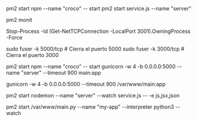 pm2 start npm --name "croco" -- start
pm2 start service.js --name "server"

pm2 monit


Stop-Process -Id (Get-NetTCPConnection -LocalPort 3001).OwningProcess -Force



sudo fuser -k 5000/tcp  # Cierra el puerto 5000
sudo fuser -k 3000/tcp  # Cierra el puerto 3000

pm2 start npm --name "croco" -- start
gunicorn -w 4 -b 0.0.0.0:5000 --name "server" --timeout 900 main:app

gunicorn -w 4 -b 0.0.0.0:5000 --timeout 900 /var/www/main:app

pm2 start nodemon --name "server" --watch service.js -- -e js,jsx,json

pm2 start /var/www/main.py --name "my-app" --interpreter python3 --watch